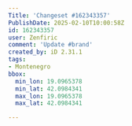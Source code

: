 ```yaml
---
Title: 'Changeset #162343357'
PublishDate: 2025-02-10T10:00:58Z
id: 162343357
user: Zenfiric
comment: 'Update #brand'
created_by: iD 2.31.1
tags:
- Montenegro
bbox:
  min_lon: 19.0965378
  min_lat: 42.0984341
  max_lon: 19.0965378
  max_lat: 42.0984341

---
```

